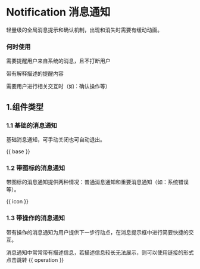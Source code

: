 # Notification 消息通知

轻量级的全局消息提示和确认机制，出现和消失时需要有缓动动画。

### 何时使用

需要提醒用户来自系统的消息，且不打断用户

带有解释描述的提醒内容

需要用户进行相关交互时（如：确认操作等）

## 1.组件类型
### 1.1 基础的消息通知

基础消息通知，可手动关闭也可自动退出。

{{ base }}

### 1.2 带图标的消息通知
带图标的消息通知提供两种情况：普通消息通知和重要消息通知（如：系统错误等）。

{{ icon }}

### 1.3 带操作的消息通知
带有操作的消息通知为用户提供下一步行动点，在消息提示框中进行简要快捷的交互。

消息通知中常常带有描述信息，若描述信息较长无法展示，则可以使用链接的形式点击跳转
{{ operation }}
